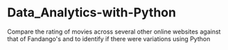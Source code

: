 # Data_Analytics-with-Python
Compare the rating of movies across several other online websites against that of Fandango's and to identify if there were variations  using Python
